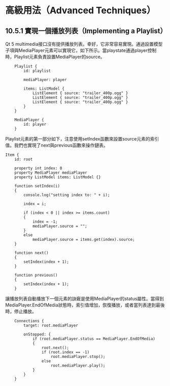 # 高級用法（Advanced Techniques）

## 10.5.1 實現一個播放列表（Implementing a Playlist）

Qt 5 multimedia接口沒有提供播放列表。幸好，它非常容易實現。通過設置模型子項與MediaPlayer元素可以實現它，如下所示。當playstate通過player控制時，Playlist元素負責設置MediaPlayer的source。

```
    Playlist {
        id: playlist

        mediaPlayer: player

        items: ListModel {
            ListElement { source: "trailer_400p.ogg" }
            ListElement { source: "trailer_400p.ogg" }
            ListElement { source: "trailer_400p.ogg" }
        }
    }

    MediaPlayer {
        id: player
    }
```

Playlist元素的第一部分如下，注意使用setIndex函數來設置source元素的索引值。我們也實現了next與previous函數來操作鏈表。

```
Item {
    id: root

    property int index: 0
    property MediaPlayer mediaPlayer
    property ListModel items: ListModel {}

    function setIndex(i)
    {
        console.log("setting index to: " + i);

        index = i;

        if (index < 0 || index >= items.count)
        {
            index = -1;
            mediaPlayer.source = "";
        }
        else
            mediaPlayer.source = items.get(index).source;
    }

    function next()
    {
        setIndex(index + 1);
    }

    function previous()
    {
        setIndex(index + 1);
    }
```

讓播放列表自動播放下一個元素的訣竅是使用MediaPlayer的status屬性。當得到MediaPlayer.EndOfMedia狀態時，索引值增加，恢復播放，或者當列表達到最後時，停止播放。

```
    Connections {
        target: root.mediaPlayer

        onStopped: {
            if (root.mediaPlayer.status == MediaPlayer.EndOfMedia)
            {
                root.next();
                if (root.index == -1)
                    root.mediaPlayer.stop();
                else
                    root.mediaPlayer.play();
            }
        }
    }
```
